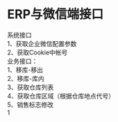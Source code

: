 # ERP与微信端接口
系统接口 <br/>
1、获取企业微信配置参数 <br/>
2、获取Cookie中帐号 <br/>
业务接口： <br/>
1、移库-移出 <br/>
2、移库-库内 <br/>
3、获取仓库列表 <br/>
4、获取仓库区域（根据仓库地点代号）<br/>
5、销售标志修改 <br/> 
1